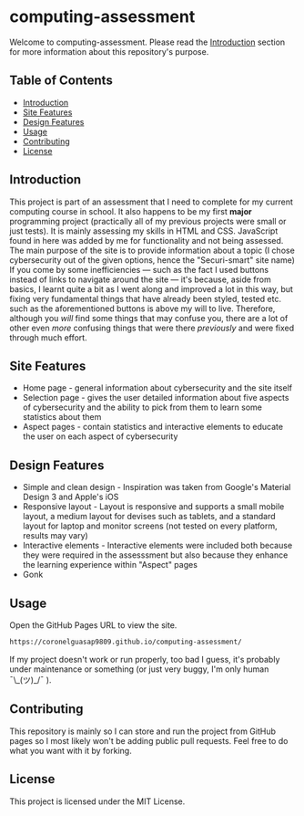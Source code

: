 # computing-assessment
Welcome to computing-assessment. Please read the [Introduction](#introduction) section for more information about this repository's purpose.
## Table of Contents
- [Introduction](#introduction)
- [Site Features](#site_features)
- [Design Features](#design_features)
- [Usage](#usage)
- [Contributing](#contributing)
- [License](#license)

## Introduction
This project is part of an assessment that I need to complete for my current computing course in school. It also happens to be my first **major** programming project (practically all of my previous projects were small or just tests). It is mainly assessing my skills in HTML and CSS. JavaScript found in here was added by me for functionality and not being assessed. The main purpose of the site is to provide information about a topic (I chose cybersecurity out of the given options, hence the "Securi-smart" site name) <br> If you come by some inefficiencies &mdash; such as the fact I used buttons instead of links to navigate around the site &mdash; it's because, aside from basics, I learnt quite a bit as I went along and improved a lot in this way, but fixing very fundamental things that have already been styled, tested etc. such as the aforementioned buttons is above my will to live. Therefore, although you *will* find some things that may confuse you, there are a lot of other even *more* confusing things that were there *previously* and were fixed through much effort.

## Site Features
- Home page - general information about cybersecurity and the site itself
- Selection page - gives the user detailed information about five aspects of cybersecurity and the ability to pick from them to learn some statistics about them
- Aspect pages - contain statistics and interactive elements to educate the user on each aspect of cybersecurity

## Design Features
- Simple and clean design - Inspiration was taken from Google's Material Design 3 and Apple's iOS
- Responsive layout - Layout is responsive and supports a small mobile layout, a medium layout for devises such as tablets, and a standard layout for laptop and monitor screens (not tested on every platform, results may vary)
- Interactive elements - Interactive elements were included both because they were required in the assesssment but also because they enhance the learning experience within "Aspect" pages
- Gonk

## Usage
Open the GitHub Pages URL to view the site. 

```sh
https://coronelguasap9809.github.io/computing-assessment/
```

If my project doesn't work or run properly, too bad I guess, it's probably under maintenance or something (or just very buggy, I'm only human ¯\\\_(ツ)_/¯ ).

## Contributing
This repository is mainly so I can store and run the project from GitHub pages so I most likely won't be adding public pull requests. Feel free to do what you want with it by forking.

## License
This project is licensed under the MIT License.
